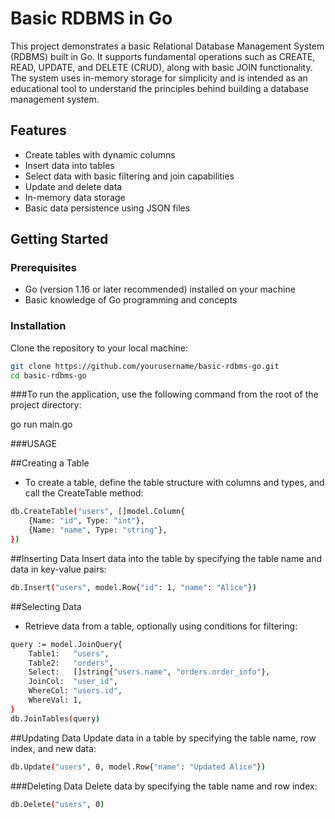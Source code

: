 # Basic RDBMS in Go

This project demonstrates a basic Relational Database Management System (RDBMS) built in Go. It supports fundamental operations such as CREATE, READ, UPDATE, and DELETE (CRUD), along with basic JOIN functionality. The system uses in-memory storage for simplicity and is intended as an educational tool to understand the principles behind building a database management system.

## Features

- Create tables with dynamic columns
- Insert data into tables
- Select data with basic filtering and join capabilities
- Update and delete data
- In-memory data storage
- Basic data persistence using JSON files

## Getting Started

### Prerequisites

- Go (version 1.16 or later recommended) installed on your machine
- Basic knowledge of Go programming and concepts

### Installation

Clone the repository to your local machine:

```bash
git clone https://github.com/yourusername/basic-rdbms-go.git
cd basic-rdbms-go
```

###To run the application, use the following command from the root of the project directory:

go run main.go

###USAGE

##Creating a Table

- To create a table, define the table structure with columns and types, and call the CreateTable method:
```bash
db.CreateTable("users", []model.Column{
    {Name: "id", Type: "int"},
    {Name: "name", Type: "string"},
})
```

##Inserting Data
Insert data into the table by specifying the table name and data in key-value pairs:
```bash
db.Insert("users", model.Row{"id": 1, "name": "Alice"})
```
##Selecting Data
- Retrieve data from a table, optionally using conditions for filtering:

```bash
query := model.JoinQuery{
    Table1:   "users",
    Table2:   "orders",
    Select:   []string{"users.name", "orders.order_info"},
    JoinCol:  "user_id",
    WhereCol: "users.id",
    WhereVal: 1,
}
db.JoinTables(query)
```

##Updating Data
Update data in a table by specifying the table name, row index, and new data:

```bash
db.Update("users", 0, model.Row{"name": "Updated Alice"})
```

###Deleting Data
Delete data by specifying the table name and row index:
```bash
db.Delete("users", 0)
```
